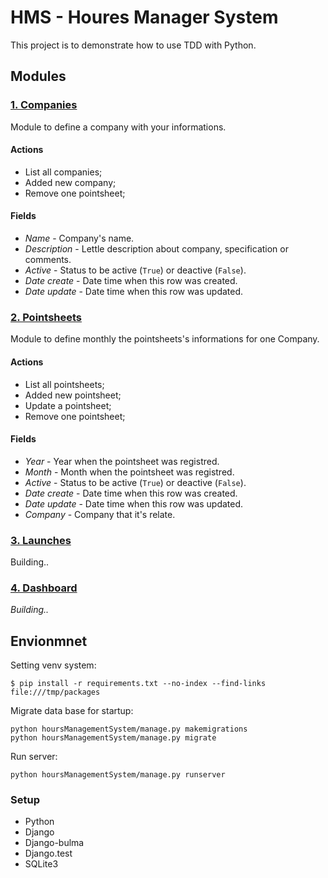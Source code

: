 HMS - Houres Manager System
======

This project is to demonstrate how to use TDD with Python.

## Modules

### [1. Companies](https://github.com/fbrump/hours-management-system/tree/master/hoursManagementSystem/company 'Go to company path')

Module to define a company with your informations.

#### Actions

* List all companies;
* Added new company;
* Remove one pointsheet;

#### Fields

- _Name_ - Company's name.
- _Description_ - Lettle description about company, specification or comments.
- _Active_ - Status to be active (`True`) or deactive (`False`).
- _Date create_ - Date time when this row was created.
- _Date update_ - Date time when this row was updated.

### [2. Pointsheets](https://github.com/fbrump/hours-management-system/tree/master/hoursManagementSystem/pointsheets 'Go to Pointsheets path')

Module to define monthly the pointsheets's informations for one Company.

#### Actions

* List all pointsheets;
* Added new pointsheet;
* Update a pointsheet;
* Remove one pointsheet;

#### Fields

- _Year_ - Year when the pointsheet was registred.
- _Month_ - Month when the pointsheet was registred.
- _Active_ - Status to be active (`True`) or deactive (`False`).
- _Date create_ - Date time when this row was created.
- _Date update_ - Date time when this row was updated.
- _Company_ - Company that it's relate.

### [3. Launches](https://github.com/fbrump/hours-management-system/tree/master/hoursManagementSystem/launches 'Go to launches path')

Building..

### [4. Dashboard](https://github.com/fbrump/hours-management-system/tree/master/hoursManagementSystem/dashboard 'Go to dashboard path')

_Building.._

## Envionmnet

Setting venv system:
    
    $ pip install -r requirements.txt --no-index --find-links file:///tmp/packages

Migrate data base for startup:

    python hoursManagementSystem/manage.py makemigrations
    python hoursManagementSystem/manage.py migrate

Run server:
    
    python hoursManagementSystem/manage.py runserver

### Setup

- Python
- Django
- Django-bulma
- Django.test
- SQLite3

